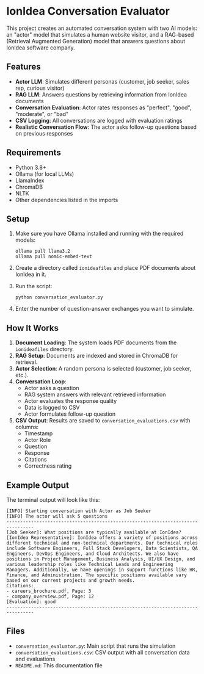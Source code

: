 # IonIdea Conversation Evaluator

This project creates an automated conversation system with two AI models: an "actor" model that simulates a human website visitor, and a RAG-based (Retrieval Augmented Generation) model that answers questions about IonIdea software company.

## Features

- **Actor LLM**: Simulates different personas (customer, job seeker, sales rep, curious visitor)
- **RAG LLM**: Answers questions by retrieving information from IonIdea documents
- **Conversation Evaluation**: Actor rates responses as "perfect", "good", "moderate", or "bad"
- **CSV Logging**: All conversations are logged with evaluation ratings
- **Realistic Conversation Flow**: The actor asks follow-up questions based on previous responses

## Requirements

- Python 3.8+
- Ollama (for local LLMs)
- LlamaIndex
- ChromaDB
- NLTK
- Other dependencies listed in the imports

## Setup

1. Make sure you have Ollama installed and running with the required models:
   ```
   ollama pull llama3.2
   ollama pull nomic-embed-text
   ```

2. Create a directory called `ionideafiles` and place PDF documents about IonIdea in it.

3. Run the script:
   ```
   python conversation_evaluator.py
   ```

4. Enter the number of question-answer exchanges you want to simulate.

## How It Works

1. **Document Loading**: The system loads PDF documents from the `ionideafiles` directory.
2. **RAG Setup**: Documents are indexed and stored in ChromaDB for retrieval.
3. **Actor Selection**: A random persona is selected (customer, job seeker, etc.).
4. **Conversation Loop**:
   - Actor asks a question
   - RAG system answers with relevant retrieved information
   - Actor evaluates the response quality
   - Data is logged to CSV
   - Actor formulates follow-up question
5. **CSV Output**: Results are saved to `conversation_evaluations.csv` with columns:
   - Timestamp
   - Actor Role
   - Question
   - Response
   - Citations
   - Correctness rating

## Example Output

The terminal output will look like this:

```
[INFO] Starting conversation with Actor as Job Seeker
[INFO] The actor will ask 5 questions
--------------------------------------------------------------------------------
[Job Seeker]: What positions are typically available at IonIdea?
[IonIdea Representative]: IonIdea offers a variety of positions across different technical and non-technical departments. Our technical roles include Software Engineers, Full Stack Developers, Data Scientists, QA Engineers, DevOps Engineers, and Cloud Architects. We also have positions in Project Management, Business Analysis, UI/UX Design, and various leadership roles like Technical Leads and Engineering Managers. Additionally, we have openings in support functions like HR, Finance, and Administration. The specific positions available vary based on our current projects and growth needs.
Citations:
- careers_brochure.pdf, Page: 3
- company_overview.pdf, Page: 12
[Evaluation]: good
--------------------------------------------------------------------------------
```

## Files

- `conversation_evaluator.py`: Main script that runs the simulation
- `conversation_evaluations.csv`: CSV output with all conversation data and evaluations
- `README.md`: This documentation file 